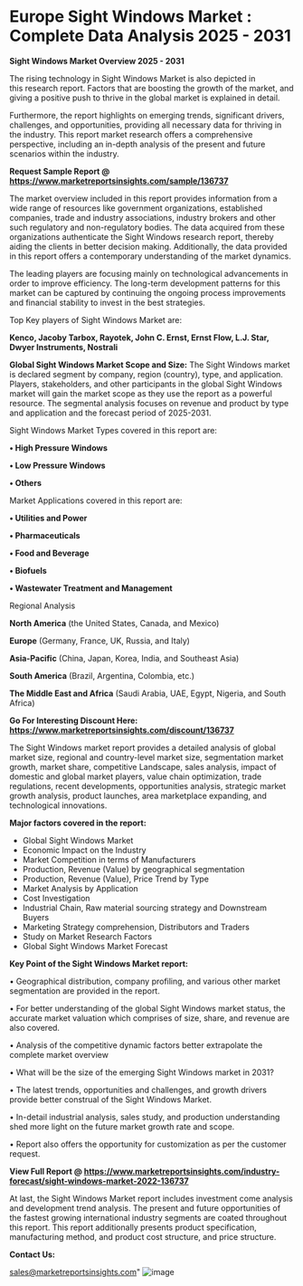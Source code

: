 # Europe Sight Windows Market : Complete Data Analysis 2025 - 2031

<Strong> Sight Windows Market Overview 2025 - 2031</strong>

The rising technology in Sight Windows Market is also depicted in this research report. Factors that are boosting the growth of the market, and giving a positive push to thrive in the global market is explained in detail.

Furthermore, the report highlights on emerging trends, significant drivers, challenges, and opportunities, providing all necessary data for thriving in the industry. This report market research offers a comprehensive perspective, including an in-depth analysis of the present and future scenarios within the industry.

<strong>Request Sample Report @ <a href=https://www.marketreportsinsights.com/sample/136737>https://www.marketreportsinsights.com/sample/136737</a></strong>

The market overview included in this report provides information from a wide range of resources like government organizations, established companies, trade and industry associations, industry brokers and other such regulatory and non-regulatory bodies. The data acquired from these organizations authenticate the Sight Windows research report, thereby aiding the clients in better decision making. Additionally, the data provided in this report offers a contemporary understanding of the market dynamics.

The leading players are focusing mainly on technological advancements in order to improve efficiency. The long-term development patterns for this market can be captured by continuing the ongoing process improvements and financial stability to invest in the best strategies.

Top Key players of Sight Windows Market are:

<strong>Kenco, Jacoby Tarbox, Rayotek, John C. Ernst, Ernst Flow, L.J. Star, Dwyer Instruments, Nostrali</strong>

<strong><b>Global Sight Windows Market Scope and Size:</b></strong>
The Sight Windows market is declared segment by company, region (country), type, and application. Players, stakeholders, and other participants in the global Sight Windows market will gain the market scope as they use the report as a powerful resource. The segmental analysis focuses on revenue and product by type and application and the forecast period of 2025-2031.

Sight Windows Market Types covered in this report are:

<strong>• High Pressure Windows

• Low Pressure Windows

• Others</strong>

Market Applications covered in this report are:

<strong>• Utilities and Power

• Pharmaceuticals

• Food and Beverage

• Biofuels

• Wastewater Treatment and Management</strong> 

Regional Analysis

<strong>North America</strong> (the United States, Canada, and Mexico)

<strong>Europe</strong> (Germany, France, UK, Russia, and Italy)

<strong>Asia-Pacific</strong> (China, Japan, Korea, India, and Southeast Asia)

<strong>South America</strong> (Brazil, Argentina, Colombia, etc.)

<strong>The Middle East and Africa</strong> (Saudi Arabia, UAE, Egypt, Nigeria, and South Africa)

<strong>Go For Interesting Discount Here: <a href=https://www.marketreportsinsights.com/discount/136737>https://www.marketreportsinsights.com/discount/136737</a></strong>

The Sight Windows market report provides a detailed analysis of global market size, regional and country-level market size, segmentation market growth, market share, competitive Landscape, sales analysis, impact of domestic and global market players, value chain optimization, trade regulations, recent developments, opportunities analysis, strategic market growth analysis, product launches, area marketplace expanding, and technological innovations.

<strong><b>Major factors covered in the report:</b></strong>
<ul>
  <li>Global Sight Windows Market </li>
  <li>Economic Impact on the Industry</li>
  <li>Market Competition in terms of Manufacturers</li>
  <li>Production, Revenue (Value) by geographical segmentation</li>
  <li>Production, Revenue (Value), Price Trend by Type</li>
  <li>Market Analysis by Application</li>
  <li>Cost Investigation</li>
  <li>Industrial Chain, Raw material sourcing strategy and Downstream Buyers</li>
  <li>Marketing Strategy comprehension, Distributors and Traders</li>
  <li>Study on Market Research Factors</li>
  <li>Global Sight Windows Market Forecast</li>
</ul>

<strong><b>Key Point of the Sight Windows Market report:</b></strong>

• Geographical distribution, company profiling, and various other market segmentation are provided in the report.

• For better understanding of the global Sight Windows market status, the accurate market valuation which comprises of size, share, and revenue are also covered.

• Analysis of the competitive dynamic factors better extrapolate the complete market overview

• What will be the size of the emerging Sight Windows market in 2031?

• The latest trends, opportunities and challenges, and growth drivers provide better construal of the Sight Windows Market.

• In-detail industrial analysis, sales study, and production understanding shed more light on the future market growth rate and scope.

• Report also offers the opportunity for customization as per the customer request.

<strong><b>View Full Report @ <a href=https://www.marketreportsinsights.com/industry-forecast/sight-windows-market-2022-136737>https://www.marketreportsinsights.com/industry-forecast/sight-windows-market-2022-136737</a></b></strong>


At last, the Sight Windows Market report includes investment come analysis and development trend analysis. The present and future opportunities of the fastest growing international industry segments are coated throughout this report. This report additionally presents product specification, manufacturing method, and product cost structure, and price structure.

<strong>Contact Us:</strong>

sales@marketreportsinsights.com"
![image](https://github.com/user-attachments/assets/5a2e0589-dab9-431e-a334-7ca9bb7fbb10)
